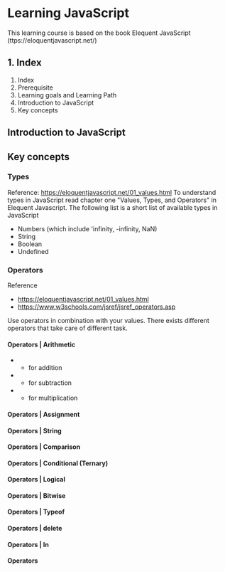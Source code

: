 # Learning JavaScript

This learning course is based on the book Elequent JavaScript (ttps://eloquentjavascript.net/)

## 1. Index
1. Index
2. Prerequisite
3. Learning goals and Learning Path
4. Introduction to JavaScript
5. Key concepts

## Introduction to JavaScript

## Key concepts

### Types
Reference: https://eloquentjavascript.net/01_values.html
To understand types in JavaScript read chapter one "Values, Types, and Operators" in Elequent Javascript. The following list is a short list of available types in JavaScript

- Numbers (which include 'infinity, -infinity, NaN)
- String
- Boolean
- Undefined

### Operators
Reference
- https://eloquentjavascript.net/01_values.html
- https://www.w3schools.com/jsref/jsref_operators.asp

Use operators in combination with your values. There exists different operators that take care of different task.

#### Operators | Arithmetic
- + for addition
- - for subtraction
- * for multiplication
#### Operators | Assignment

#### Operators | String

#### Operators | Comparison

#### Operators | Conditional (Ternary)

#### Operators | Logical 

#### Operators | Bitwise 

#### Operators | Typeof

#### Operators | delete 

#### Operators | In

#### Operators 
